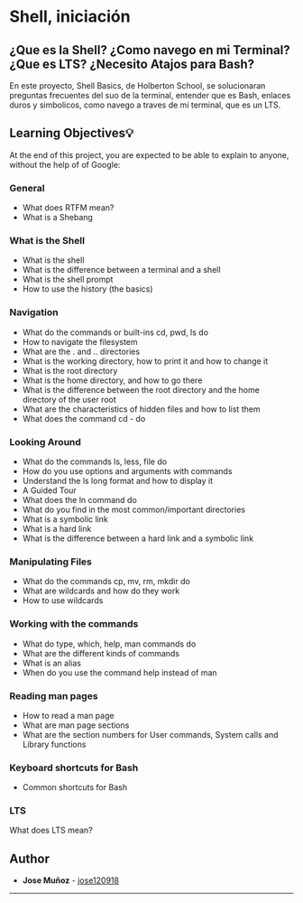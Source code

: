# Shell, iniciación

## ¿Que es la Shell? ¿Como navego en mi Terminal? ¿Que es LTS? ¿Necesito Atajos para Bash?

En este proyecto, Shell Basics, de Holberton School, se solucionaran preguntas frecuentes del suo de la terminal, entender que es Bash, enlaces duros y simbolicos, como navego a traves de mi terminal, que es un LTS.

## Learning Objectives:bulb:
At the end of this project, you are expected to be able to explain to anyone, without the help of of Google:

### General

* What does RTFM mean?
* What is a Shebang

### What is the Shell

* What is the shell
* What is the difference between a terminal and a shell
* What is the shell prompt
* How to use the history (the basics)

### Navigation

* What do the commands or built-ins cd, pwd, ls do
* How to navigate the filesystem
* What are the . and .. directories
* What is the working directory, how to print it and how to change it
* What is the root directory
* What is the home directory, and how to go there
* What is the difference between the root directory and the home directory of the user root
* What are the characteristics of hidden files and how to list them
* What does the command cd - do

### Looking Around

* What do the commands ls, less, file do
* How do you use options and arguments with commands
* Understand the ls long format and how to display it
* A Guided Tour
* What does the ln command do
* What do you find in the most common/important directories
* What is a symbolic link
* What is a hard link
* What is the difference between a hard link and a symbolic link

### Manipulating Files

* What do the commands cp, mv, rm, mkdir do
* What are wildcards and how do they work
* How to use wildcards

### Working with the commands

* What do type, which, help, man commands do
* What are the different kinds of commands
* What is an alias
* When do you use the command help instead of man

### Reading man pages

* How to read a man page
* What are man page sections
* What are the section numbers for User commands, System calls and Library functions

### Keyboard shortcuts for Bash

* Common shortcuts for Bash

### LTS

What does LTS mean?

## Author
* **Jose Muñoz** - [jose120918](https://github.com/jose120918/)

---